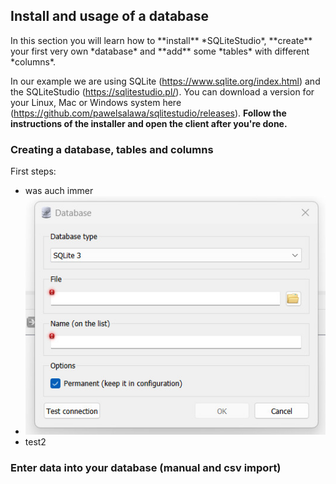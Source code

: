 ## Install and usage of a database
<section>
In this section you will learn how to **install** *SQLiteStudio*, **create** your first very own *database* and **add** some *tables* with different *columns*.

In our example we are using SQLite (https://www.sqlite.org/index.html) and the SQLiteStudio (https://sqlitestudio.pl/). You can download a version for your Linux, Mac or Windows system here (https://github.com/pawelsalawa/sqlitestudio/releases). **Follow the instructions of the installer and open the client after you're done.**

### Creating a database, tables and columns
First steps:

* was auch immer
* ![test](db_images/02.jpg)
* test2

### Enter data into your database (manual and csv import)



</section>